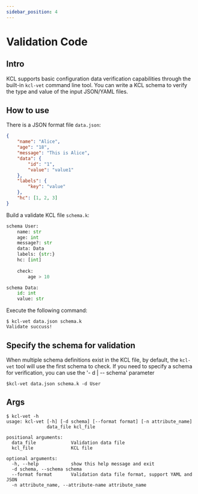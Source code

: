 ```yaml
---
sidebar_position: 4
---
```


# Validation Code

## Intro

KCL supports basic configuration data verification capabilities through the built-in `kcl-vet` command line tool. You can write a KCL schema to verify the type and value of the input JSON/YAML files.

## How to use

There is a JSON format file `data.json`:

```json
{
    "name": "Alice",
    "age": "18",
    "message": "This is Alice",
    "data": {
        "id": "1",
        "value": "value1"
    },
    "labels": {
        "key": "value"
    },
    "hc": [1, 2, 3]
}
```

Build a validate KCL file `schema.k`:

```py
schema User:
    name: str
    age: int
    message?: str
    data: Data
    labels: {str:}
    hc: [int]
        
    check:
        age > 10

schema Data:
    id: int
    value: str
```

Execute the following command:

```
$ kcl-vet data.json schema.k
Validate succuss!
```

## Specify the schema for validation

When multiple schema definitions exist in the KCL file, by default, the `kcl-vet` tool will use the first schema to check. If you need to specify a schema for verification, you can use the '- d | -- schema' parameter

```
$kcl-vet data.json schema.k -d User
```

## Args

```
$ kcl-vet -h
usage: kcl-vet [-h] [-d schema] [--format format] [-n attribute_name]
               data_file kcl_file

positional arguments:
  data_file             Validation data file
  kcl_file              KCL file

optional arguments:
  -h, --help            show this help message and exit
  -d schema, --schema schema
  --format format       Validation data file format, support YAML and JSON
  -n attribute_name, --attribute-name attribute_name
```
